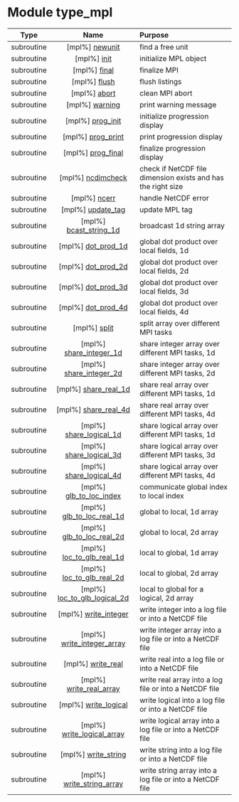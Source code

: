 # Module type_mpl

| Type | Name | Purpose |
| :--: | :--: | :---------- |
| subroutine | [mpl%] [newunit](https://github.com/benjaminmenetrier/bump-standalone/tree/master/src/type_mpl.F90#L115) | find a free unit |
| subroutine | [mpl%] [init](https://github.com/benjaminmenetrier/bump-standalone/tree/master/src/type_mpl.F90#L146) | initialize MPL object |
| subroutine | [mpl%] [final](https://github.com/benjaminmenetrier/bump-standalone/tree/master/src/type_mpl.F90#L201) | finalize MPI |
| subroutine | [mpl%] [flush](https://github.com/benjaminmenetrier/bump-standalone/tree/master/src/type_mpl.F90#L220) | flush listings |
| subroutine | [mpl%] [abort](https://github.com/benjaminmenetrier/bump-standalone/tree/master/src/type_mpl.F90#L335) | clean MPI abort |
| subroutine | [mpl%] [warning](https://github.com/benjaminmenetrier/bump-standalone/tree/master/src/type_mpl.F90#L364) | print warning message |
| subroutine | [mpl%] [prog_init](https://github.com/benjaminmenetrier/bump-standalone/tree/master/src/type_mpl.F90#L383) | initialize progression display |
| subroutine | [mpl%] [prog_print](https://github.com/benjaminmenetrier/bump-standalone/tree/master/src/type_mpl.F90#L409) | print progression display |
| subroutine | [mpl%] [prog_final](https://github.com/benjaminmenetrier/bump-standalone/tree/master/src/type_mpl.F90#L446) | finalize progression display |
| subroutine | [mpl%] [ncdimcheck](https://github.com/benjaminmenetrier/bump-standalone/tree/master/src/type_mpl.F90#L474) | check if NetCDF file dimension exists and has the right size |
| subroutine | [mpl%] [ncerr](https://github.com/benjaminmenetrier/bump-standalone/tree/master/src/type_mpl.F90#L534) | handle NetCDF error |
| subroutine | [mpl%] [update_tag](https://github.com/benjaminmenetrier/bump-standalone/tree/master/src/type_mpl.F90#L552) | update MPL tag |
| subroutine | [mpl%] [bcast_string_1d](https://github.com/benjaminmenetrier/bump-standalone/tree/master/src/type_mpl.F90#L573) | broadcast 1d string array |
| subroutine | [mpl%] [dot_prod_1d](https://github.com/benjaminmenetrier/bump-standalone/tree/master/src/type_mpl.F90#L596) | global dot product over local fields, 1d |
| subroutine | [mpl%] [dot_prod_2d](https://github.com/benjaminmenetrier/bump-standalone/tree/master/src/type_mpl.F90#L627) | global dot product over local fields, 2d |
| subroutine | [mpl%] [dot_prod_3d](https://github.com/benjaminmenetrier/bump-standalone/tree/master/src/type_mpl.F90#L658) | global dot product over local fields, 3d |
| subroutine | [mpl%] [dot_prod_4d](https://github.com/benjaminmenetrier/bump-standalone/tree/master/src/type_mpl.F90#L689) | global dot product over local fields, 4d |
| subroutine | [mpl%] [split](https://github.com/benjaminmenetrier/bump-standalone/tree/master/src/type_mpl.F90#L720) | split array over different MPI tasks |
| subroutine | [mpl%] [share_integer_1d](https://github.com/benjaminmenetrier/bump-standalone/tree/master/src/type_mpl.F90#L752) | share integer array over different MPI tasks, 1d |
| subroutine | [mpl%] [share_integer_2d](https://github.com/benjaminmenetrier/bump-standalone/tree/master/src/type_mpl.F90#L789) | share integer array over different MPI tasks, 2d |
| subroutine | [mpl%] [share_real_1d](https://github.com/benjaminmenetrier/bump-standalone/tree/master/src/type_mpl.F90#L847) | share real array over different MPI tasks, 1d |
| subroutine | [mpl%] [share_real_4d](https://github.com/benjaminmenetrier/bump-standalone/tree/master/src/type_mpl.F90#L884) | share real array over different MPI tasks, 4d |
| subroutine | [mpl%] [share_logical_1d](https://github.com/benjaminmenetrier/bump-standalone/tree/master/src/type_mpl.F90#L952) | share logical array over different MPI tasks, 1d |
| subroutine | [mpl%] [share_logical_3d](https://github.com/benjaminmenetrier/bump-standalone/tree/master/src/type_mpl.F90#L1009) | share logical array over different MPI tasks, 3d |
| subroutine | [mpl%] [share_logical_4d](https://github.com/benjaminmenetrier/bump-standalone/tree/master/src/type_mpl.F90#L1083) | share logical array over different MPI tasks, 4d |
| subroutine | [mpl%] [glb_to_loc_index](https://github.com/benjaminmenetrier/bump-standalone/tree/master/src/type_mpl.F90#L1162) | communicate global index to local index |
| subroutine | [mpl%] [glb_to_loc_real_1d](https://github.com/benjaminmenetrier/bump-standalone/tree/master/src/type_mpl.F90#L1232) | global to local, 1d array |
| subroutine | [mpl%] [glb_to_loc_real_2d](https://github.com/benjaminmenetrier/bump-standalone/tree/master/src/type_mpl.F90#L1294) | global to local, 2d array |
| subroutine | [mpl%] [loc_to_glb_real_1d](https://github.com/benjaminmenetrier/bump-standalone/tree/master/src/type_mpl.F90#L1373) | local to global, 1d array |
| subroutine | [mpl%] [loc_to_glb_real_2d](https://github.com/benjaminmenetrier/bump-standalone/tree/master/src/type_mpl.F90#L1439) | local to global, 2d array |
| subroutine | [mpl%] [loc_to_glb_logical_2d](https://github.com/benjaminmenetrier/bump-standalone/tree/master/src/type_mpl.F90#L1522) | local to global for a logical, 2d array |
| subroutine | [mpl%] [write_integer](https://github.com/benjaminmenetrier/bump-standalone/tree/master/src/type_mpl.F90#L1605) | write integer into a log file or into a NetCDF file |
| subroutine | [mpl%] [write_integer_array](https://github.com/benjaminmenetrier/bump-standalone/tree/master/src/type_mpl.F90#L1643) | write integer array into a log file or into a NetCDF file |
| subroutine | [mpl%] [write_real](https://github.com/benjaminmenetrier/bump-standalone/tree/master/src/type_mpl.F90#L1695) | write real into a log file or into a NetCDF file |
| subroutine | [mpl%] [write_real_array](https://github.com/benjaminmenetrier/bump-standalone/tree/master/src/type_mpl.F90#L1728) | write real array into a log file or into a NetCDF file |
| subroutine | [mpl%] [write_logical](https://github.com/benjaminmenetrier/bump-standalone/tree/master/src/type_mpl.F90#L1776) | write logical into a log file or into a NetCDF file |
| subroutine | [mpl%] [write_logical_array](https://github.com/benjaminmenetrier/bump-standalone/tree/master/src/type_mpl.F90#L1810) | write logical array into a log file or into a NetCDF file |
| subroutine | [mpl%] [write_string](https://github.com/benjaminmenetrier/bump-standalone/tree/master/src/type_mpl.F90#L1864) | write string into a log file or into a NetCDF file |
| subroutine | [mpl%] [write_string_array](https://github.com/benjaminmenetrier/bump-standalone/tree/master/src/type_mpl.F90#L1899) | write string array into a log file or into a NetCDF file |
